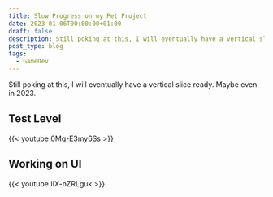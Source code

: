 ```yaml
---
title: Slow Progress on my Pet Project
date: 2023-01-06T00:00:00+01:00
draft: false
description: Still poking at this, I will eventually have a vertical slice ready.
post_type: blog
tags:
  - GameDev
---
```


Still poking at this, I will eventually have a vertical slice ready. Maybe even in 2023.

## Test Level
{{< youtube 0Mq-E3my6Ss >}}

## Working on UI
{{< youtube IIX-nZRLguk  >}}
